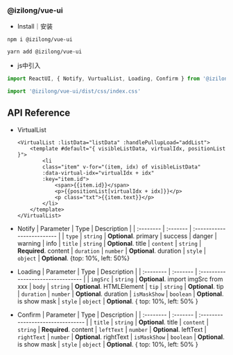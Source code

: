 ### @izilong/vue-ui

- Install｜安装
```shell
npm i @izilong/vue-ui
```
```shell
yarn add @izilong/vue-ui
```

- js中引入
```js
import ReactUI, { Notify, VurtualList, Loading, Confirm } from '@izilong/vue-ui'
```

```js
import '@izilong/vue-ui/dist/css/index.css'
```



## API Reference

- VirtualList
    ```vue
    <VirtualList :listData="listData" :handlePullupLoad="addList">
        <template #default="{ visibleListData, virtualIdx, positionList }">
            <li
            class="item" v-for="(item, idx) of visibleListData"
            :data-virtual-idx="virtualIdx + idx"
            :key="item.id">
                <span>{{item.id}}</span>
                <p>{{positionList[virtualIdx + idx]}}</p>
                <p class="txt">{{item.text}}</p>
            </li>
        </template>
    </VirtualList>
    ```

- Notify
    | Parameter | Type     | Description                |
    | :-------- | :------- | :------------------------- |
    | `type` | `string` | **Optional**. primary \| success \| danger \| warning \| info
    | `title` | `string` | **Optional**. title
    | `content` | `string` | **Required**. content
    | `duration` | `number` | **Optional**. duration
    | `style` | `object` | **Optional**. {top: 10%, left: 50%}



- Loading
    | Parameter | Type     | Description                       |
    | :-------- | :------- | :-------------------------------- |
    | `imgSrc` | `string` | **Optional**. import imgSrc from xxx
    | `body` | `string` | **Optional**. HTMLElement
    | `tip` | `string` | **Optional**. tip
    | `duration` | `number` | **Optional**. duration
    | `isMaskShow` | `boolean` | **Optional**. is show mask
    | `style` | `object` | **Optional**. { top: 10%, left: 50% }


- Confirm
    | Parameter | Type     | Description                       |
    | :-------- | :------- | :-------------------------------- |
    | `title` | `string` | **Optional**. title
    | `content` | `string` | **Required**. content
    | `leftText` | `number` | **Optional**. leftText
    | `rightText` | `number` | **Optional**. rightText
    | `isMaskShow` | `boolean` | **Optional**. is show mask
    | `style` | `object` | **Optional**. { top: 10%, left: 50% }
